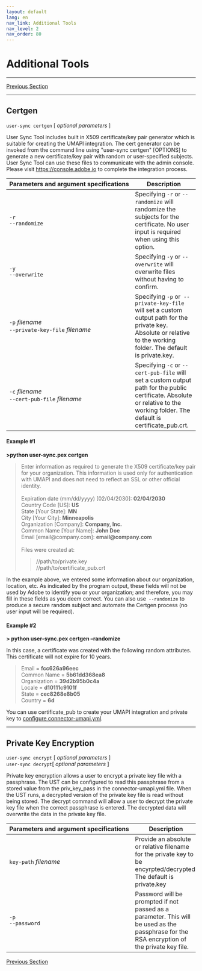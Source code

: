 ```yaml
---
layout: default
lang: en
nav_link: Additional Tools
nav_level: 2
nav_order: 80
---
```



# Additional Tools

---

[Previous Section](deployment_best_practices.md)

---
## Certgen

`user-sync certgen` \[ _optional parameters_ \]

User Sync Tool includes built in X509 certificate/key pair generator which is suitable for creating the UMAPI integration. The cert generator can be invoked from the command line using "user-sync certgen" [OPTIONS] to generate a new certificate/key pair with random or user-specified subjects. User Sync Tool can use these files to communicate with the admin console. Please visit https://console.adobe.io to complete the integration process.


| Parameters&nbsp;and&nbsp;argument&nbsp;specifications | Description |
|------------------------------|------------------|
| `-r`<br />`--randomize` | Specifying `-r` or `--randomize` will randomize the subjects for the certificate. No user input is required when using this option. |
| `-y`<br />`--overwrite` | Specifying `-y` or `--overwrite` will overwrite files without having to confirm.   |
| `-p` _filename_<br />`--private-key-file`  _filename_ | Specifying `-p` or` --private-key-file` will set a custom output path for the private key. Absolute or relative to the working folder. The default is private.key. |
| `-c` _filename_<br />`--cert-pub-file` _filename_ | Specifying `-c` or `--cert-pub-file` will set a custom output path for the public certificate. Absolute or relative to the working folder. The default is certificate_pub.crt. |

#### Example #1

**>python user-sync.pex certgen**

>Enter information as required to generate the X509 certificate/key pair for your organization. This information is used only for authentication with UMAPI and does not need to reflect
>an SSL or other official identity.<br /><br />
>Expiration date (mm/dd/yyyy) [02/04/2030]: **02/04/2030**<br />
>Country Code [US]: **US**<br />
>State [Your State]: **MN**<br />
>City [Your City]: **Minneapolis**<br />
>Organization [Company]: **Company, Inc.**<br />
>Common Name [Your Name]: **John Doe**<br />
>Email [email<span>@</span>company.com]: **email<span>@</span>company.com**<br /><br />
>Files were created at:<br />
>>//path/to/private.key<br />
>>//path/to/certificate_pub.crt<br />

In the example above, we entered some information about our organization, location, etc. As indicated by the program output, these fields will not be used by Adobe to identify you or your organization; and therefore, you may fill in these fields as you deem correct.
You can also use` --randomize` to produce a secure random subject and automate the Certgen process (no user input will be required).


#### Example #2

**> python user-sync.pex certgen –randomize**

In this case, a certificate was created with the following random attributes. This certificate will not expire for 10 years.
>Email = **fcc626a96eec**<br />
>Common Name = **5b61dd368ea8**<br />
>Organization = **39d2b95b0c4a**<br />
>Locale = **d10111c9101f**<br />
>State = **cec8268e8b05**<br />
>Country = **6d**<br />

You can use certificate_pub to create your UMAPI integration and private key to [configure connector-umapi.yml](configuring_user_sync_tool.html#connector-umapiyml).

---

## Private Key Encryption

`user-sync encrypt` \[ _optional parameters_ \]<br />
`user-sync decrypt`\[ _optional parameters_ \]

Private key encryption allows a user to encrypt a private key file with a passphrase. The UST can be configured to read this passphrase from a stored value from the priv_key_pass in the connector-umapi.yml file. When the UST runs, a decrypted version of the private key file is read without being stored. The decrypt command will allow a user to decrypt the private key file when the correct passphrase is entered. The decrypted data will overwrite the data in the private key file.


| Parameters&nbsp;and&nbsp;argument&nbsp;specifications | Description |
|------------------------------|------------------|
| `key-path` _filename_ | Provide an absolute or relative filename for the private key to be encyrpted/decrypted. The default is private.key |
| `-p`<br />`--password` | Password will be prompted if not passed as a parameter. This will be used as the passphrase for the RSA encryption of the private key file.  |



[Previous Section](deployment_best_practices.md)